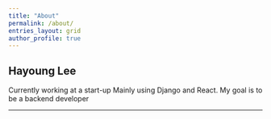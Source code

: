 ```yaml
---
title: "About"
permalink: /about/
entries_layout: grid
author_profile: true
---
```


## Hayoung Lee
Currently working at a start-up
Mainly using Django and React. 
My goal is to be a backend developer

---
